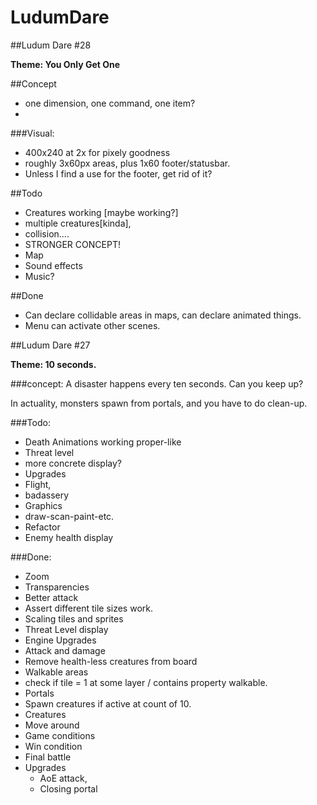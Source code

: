LudumDare
=========

##Ludum Dare #28

**Theme: You Only Get One**

##Concept
 - one dimension, one command, one item?
 - 
###Visual:
 - 400x240 at 2x for pixely goodness
 - roughly 3x60px areas, plus 1x60 footer/statusbar.
  - Unless I find a use for the footer, get rid of it?   

##Todo
 - Creatures working [maybe working?]
  - multiple creatures[kinda], 
  - collision.... 
 - STRONGER CONCEPT!
 - Map
 - Sound effects
 - Music?

##Done
 - Can declare collidable areas in maps, can declare animated things. 
 - Menu can activate other scenes.

##Ludum Dare #27

**Theme: 10 seconds.**


###concept: 
A disaster happens every ten seconds. Can you keep up? 

In actuality, monsters spawn from portals, and you have to do clean-up.

###Todo:
 - Death Animations working proper-like
  - Threat level
   - more concrete display? 
 - Upgrades
  - Flight, 
  - badassery
 - Graphics
  - draw-scan-paint-etc.
 - Refactor
 - Enemy health display

###Done:
 - Zoom
 - Transparencies
 - Better attack 
 - Assert different tile sizes work.
 - Scaling tiles and sprites
 - Threat Level display
 - Engine Upgrades
 - Attack and damage
  - Remove health-less creatures from board
 - Walkable areas
  - check if tile = 1 at some layer / contains property walkable.
 - Portals
  - Spawn creatures if active at count of 10. 
 - Creatures
  - Move around
 - Game conditions
  - Win condition
  - Final battle
- Upgrades
  - AoE attack, 
  - Closing portal
  

